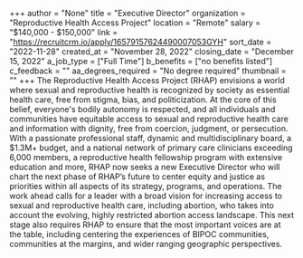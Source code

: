+++
author = "None"
title = "Executive Director"
organization = "Reproductive Health Access Project"
location = "Remote"
salary = "$140,000 - $150,000"
link = "https://recruitcrm.io/apply/16579157624490007053GYH"
sort_date = "2022-11-28"
created_at = "November 28, 2022"
closing_date = "December 15, 2022"
a_job_type = ["Full Time"]
b_benefits = ["no benefits listed"]
c_feedback = ""
aa_degrees_required = "No degree required"
thumbnail = ""
+++
The Reproductive Health Access Project (RHAP) envisions a world where sexual and reproductive health is recognized by society as essential health care, free from stigma, bias, and politicization. At the core of this belief, everyone's bodily autonomy is respected, and all individuals and communities have equitable access to sexual and reproductive health care and information with dignity, free from coercion, judgment, or persecution. With a passionate professional staff, dynamic and multidisciplinary board, a $1.3M+ budget, and a national network of primary care clinicians exceeding 6,000 members, a reproductive health fellowship program with extensive education and more, RHAP now seeks a new Executive Director who will chart the next phase of RHAP’s future to center equity and justice as priorities within all aspects of its strategy, programs, and operations. The work ahead calls for a leader with a broad vision for increasing access to sexual and reproductive health care, including abortion, who takes into account the evolving, highly restricted abortion access landscape. This next stage also requires RHAP to ensure that the most important voices are at the table, including centering the experiences of BIPOC communities, communities at the margins, and wider ranging geographic perspectives.